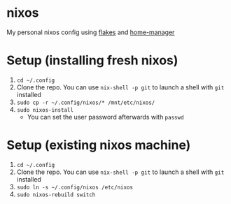 # nixos
My personal nixos config using [flakes](https://nixos.wiki/wiki/Flakes) and [home-manager](https://nix-community.github.io/home-manager/)

# Setup (installing fresh nixos)
1. `cd ~/.config`
2. Clone the repo. You can use `nix-shell -p git` to launch a shell with `git` installed
3. `sudo cp -r ~/.config/nixos/* /mnt/etc/nixos/`
4. `sudo nixos-install`
   - You can set the user password afterwards with `passwd`

# Setup (existing nixos machine)
1. `cd ~/.config`
2. Clone the repo. You can use `nix-shell -p git` to launch a shell with `git` installed
3. `sudo ln -s ~/.config/nixos /etc/nixos`
4. `sudo nixos-rebuild switch`
